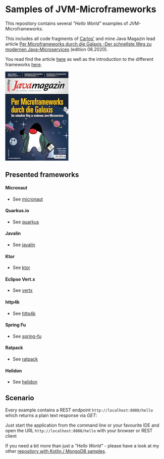 # Samples of JVM-Microframeworks 
  
This repository contains several _"Hello World"_ examples of JVM-Microframeworks.

This includes all code fragments of [Carlos'](https://github.com/carlosbarragan) and mine Java Magazin
lead article 
[Per Microframeworks durch die Galaxis -Der schnellste Weg zu modernen Java-Microservices](https://kiosk.entwickler.de/java-magazin/java-magazin-6-2020/) 
(edition 06.2020).


You read find the article 
[here](https://kiosk.entwickler.de/java-magazin/java-magazin-6-2020/per-microframeworks-durch-die-galaxis/) 
as well as the introduction to the different frameworks 
[here](https://kiosk.entwickler.de/java-magazin/java-magazin-6-2020/alle-neune/).

<img src="javamagazin_06_20.jpg" alt="Cover Javamagazin 06.20" width="200"/>

## Presented frameworks
#### Micronaut
* See [micronaut](https://github.com/csh0711/jvm-microframeworks-hello-world/tree/master/micronaut)
#### Quarkus.io
* See [quarkus](https://github.com/csh0711/jvm-microframeworks-hello-world/tree/master/quarkus)
#### Javalin
* See [javalin](https://github.com/csh0711/jvm-microframeworks-hello-world/tree/master/javalin)
#### Ktor
* See [ktor](https://github.com/csh0711/jvm-microframeworks-hello-world/tree/master/ktor)
#### Eclipse Vert.x
* See [vertx](https://github.com/csh0711/jvm-microframeworks-hello-world/tree/master/vertx)
#### http4k
* See [http4k](https://github.com/csh0711/jvm-microframeworks-hello-world/tree/master/http4k)
#### Spring Fu
* See [spring-fu](https://github.com/csh0711/jvm-microframeworks-hello-world/tree/master/spring-fu)
#### Ratpack
* See [ratpack](https://github.com/csh0711/jvm-microframeworks-hello-world/tree/master/ratpack)
#### Helidon
* See [helidon](https://github.com/csh0711/jvm-microframeworks-hello-world/tree/master/helidon)

## Scenario  
Every example contains a REST endpoint `http://localhost:8080/hello` which returns a plain text response via _GET_:

Just start the application from the command line or your favourite IDE and open the URL `http://localhost:8080/hello` 
with your browser or REST client

If you need a bit more than just a _"Hello World"_ - please have a look at my other 
[repository with Kotlin / MongoDB samples](https://github.com/csh0711/jvm-microframeworks-kotlin-samples).
